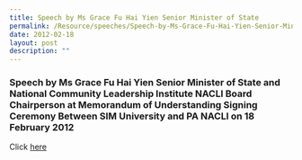 ```yaml
---
title: Speech by Ms Grace Fu Hai Yien Senior Minister of State
permalink: /Resource/speeches/Speech-by-Ms-Grace-Fu-Hai-Yien-Senior-Minister-of-State
date: 2012-02-18
layout: post
description: ""
---
```


### Speech by Ms Grace Fu Hai Yien Senior Minister of State and National Community Leadership Institute NACLI Board Chairperson at Memorandum of Understanding Signing Ceremony Between SIM University and PA NACLI on 18 February 2012

Click [here](/files/NewsRoom/speech-by-ms-grace-fu-hai-yien-senior-minister-of-state(1).pdf)